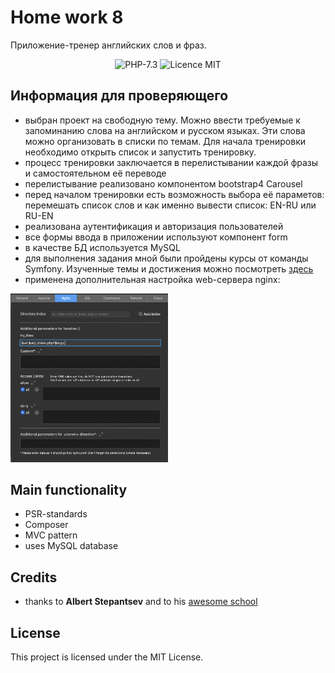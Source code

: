 #  Home work 8
Приложение-тренер английских слов и фраз.

<p align="center">
<img src="https://img.shields.io/badge/PHP-7.3-orange.svg" alt="PHP-7.3"/>
<img src="https://img.shields.io/badge/licence-MIT-lightgray.svg" alt="Licence MIT"/>
</p>

## Информация для проверяющего
* выбран проект на свободную тему. Можно ввести требуемые к запоминанию слова на английском и русском языках. Эти слова можно организовать в списки по темам. Для начала тренировки необходимо открыть список и запустить тренировку.
* процесс тренировки заключается в перелистывании каждой фразы и самостоятельном её переводе
* перелистывание реализовано компонентом bootstrap4 Carousel
* перед началом тренировки есть возможность выбора её параметов: перемешать список слов и как именно вывести список: EN-RU или RU-EN
* реализована аутентификация и авторизация пользователей
* все формы ввода в приложении используют компонент form
* в качестве БД используется MySQL
* для выполнения задания мной были пройдены курсы от команды Symfony. Изученные темы и достижения можно посмотреть [здесь](https://symfonycasts.com/u/Eugem)
* применена дополнительная настройка web-сервера nginx:
 <img src="/screens/nginx.png" width="50%">

## Main functionality
* PSR-standards
* Composer
* MVC pattern
* uses MySQL database


## Credits
* thanks to **Albert Stepantsev** and to his [awesome school](https://pr-of-it.ru/courses/php-2.html)

## License

This project is licensed under the MIT License.
